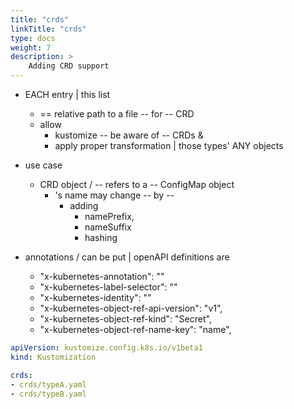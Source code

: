 ```yaml
---
title: "crds"
linkTitle: "crds"
type: docs
weight: 7
description: >
    Adding CRD support
---
```


* EACH entry | this list    
  * == relative path to a file -- for -- CRD
  * allow
    * kustomize -- be aware of -- CRDs &
    * apply proper transformation | those types' ANY objects

* use case
  * CRD object / -- refers to a -- ConfigMap object
    * 's name may change -- by --
      * adding 
        * namePrefix,
        * nameSuffix
        * hashing

* annotations / can be put | openAPI definitions are
  - "x-kubernetes-annotation": ""
  - "x-kubernetes-label-selector": ""
  - "x-kubernetes-identity": ""
  - "x-kubernetes-object-ref-api-version": "v1",
  - "x-kubernetes-object-ref-kind": "Secret",
  - "x-kubernetes-object-ref-name-key": "name",

```yaml
apiVersion: kustomize.config.k8s.io/v1beta1
kind: Kustomization

crds:
- crds/typeA.yaml
- crds/typeB.yaml
```
